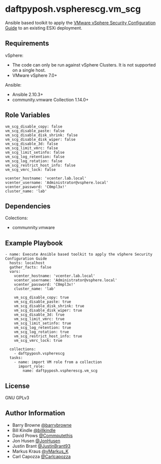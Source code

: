 daftpyposh.vspherescg.vm_scg
=========

Ansible based toolkit to apply the [VMware vSphere Security Configuration Guide](https://core.vmware.com/vmware-vsphere-security-configuration-guide-7) to an existing ESXi deployment.

Requirements
------------

vSphere:

- The code can only be run against vSphere Clusters.  It is not supported on a single host.
- VMware vSphere 7.0+

Ansible:

- Ansible 2.10.3+
- community.vmware Collection 1.14.0+

Role Variables
--------------

```
vm_scg_disable_copy: false
vm_scg_disable_paste: false
vm_scg_disable_disk_shrink: false
vm_scg_disable_disk_wiper: false
vm_scg_disable_3d: false
vm_scg_limit_vmrc: false
vm_scg_limit_setinfo: false
vm_scg_log_retention: false
vm_scg_log_rotation: false
vm_scg_restrict_host_info: false
vm_scg_vmrc_lock: false

vcenter_hostname: 'vcenter.lab.local'
vcenter_username: 'Administrator@vsphere.local'
vcenter_password: 'C0mpl3x!'
cluster_name: 'lab'

```
Dependencies
------------

Colections:

- communnity.vmware

Example Playbook
----------------

```
- name: Execute Ansible based toolkit to apply the vSphere Security Configuration Guide
  hosts: localhost
  gather_facts: false
  vars:
    vcenter_hostname: 'vcenter.lab.local'
    vcenter_username: 'Administrator@vsphere.local'
    vcenter_password: 'C0mpl3x!'
    cluster_name: 'lab'

    vm_scg_disable_copy: true
    vm_scg_disable_paste: true
    vm_scg_disable_disk_shrink: true
    vm_scg_disable_disk_wiper: true
    vm_scg_disable_3d: true
    vm_scg_limit_vmrc: true
    vm_scg_limit_setinfo: true
    vm_scg_log_retention: true
    vm_scg_log_rotation: true
    vm_scg_restrict_host_info: true
    vm_scg_vmrc_lock: true

  collections:
    - daftpyposh.vspherescg
  tasks:
    - name: import VM role from a collection
      import_role:
        name: daftpyposh.vspherescg.vm_scg

```

License
-------

 GNU GPLv3

Author Information
------------------

- Barry Browne [@barrybrowne](https://twitter.com/barrybrowne)
- Bill Kindle [@billkindle](https://www.linkedin.com/in/billkindle/)
- David Prows [@Commputethis](https://twitter.com/commputethis)
- Jon Husen [@JonHusen](https://twitter.com/JonHusen)
- Justin Brant [@JustinBrant93](https://twitter.com/JustinBrant93)
- Markus Kraus [@vMarkus_K](https://twitter.com/vMarkus_K)
- Carl Capozza [@Carlcapozza](https://twitter.com/Carlcapozza)
